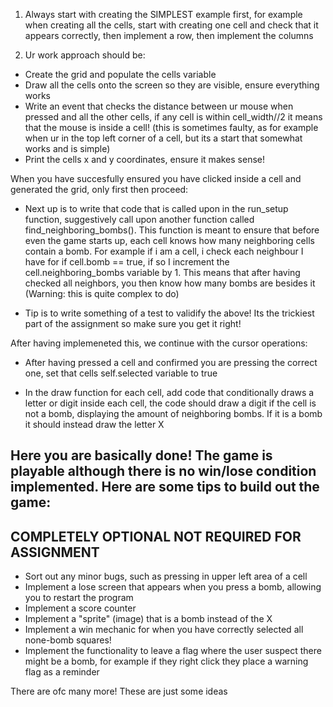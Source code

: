 1. Always start with creating the SIMPLEST example first, for example when creating all the cells, start with creating one cell and check that it appears correctly, then implement a row, then implement the columns

2. Ur work approach should be:

- Create the grid and populate the cells variable
- Draw all the cells onto the screen so they are visible, ensure everything works
- Write an event that checks the distance between ur mouse when pressed and all the other cells, if any cell is within cell_width//2 it means that the mouse is inside a cell! (this is sometimes faulty, as for example when ur in the top left corner of a cell, but its a start that somewhat works and is simple)
- Print the cells x and y coordinates, ensure it makes sense!

When you have succesfully ensured you have clicked inside a cell and generated the grid, only first then proceed:

- Next up is to write that code that is called upon in the run_setup function, suggestively call upon another function called find_neighboring_bombs(). This function is meant to ensure that before even the game starts up, each cell knows how many neighboring cells contain a bomb. For example if i am a cell, i check each neighbour I have for if cell.bomb == true, if so I increment the cell.neighboring_bombs variable by 1. This means that after having checked all neighbors, you then know how many bombs are besides it (Warning: this is quite complex to do)

- Tip is to write something of a test to validify the above! Its the trickiest part of the assignment so make sure you get it right!

After having implemeneted this, we continue with the cursor operations:

- After having pressed a cell and confirmed you are pressing the correct one, set that cells self.selected variable to true

- In the draw function for each cell, add code that conditionally draws a letter or digit inside each cell, the code should draw a digit if the cell is not a bomb, displaying the amount of neighboring bombs. If it is a bomb it should instead draw the letter X

## Here you are basically done! The game is playable although there is no win/lose condition implemented. Here are some tips to build out the game:

## COMPLETELY OPTIONAL NOT REQUIRED FOR ASSIGNMENT
- Sort out any minor bugs, such as pressing in upper left area of a cell
- Implement a lose screen that appears when you press a bomb, allowing you to restart the program
- Implement a score counter
- Implement a "sprite" (image) that is a bomb instead of the X
- Implement a win mechanic for when you have correctly selected all none-bomb squares!
- Implement the functionality to leave a flag where the user suspect there might be a bomb, for example if they right click they place a warning flag as a reminder

There are ofc many more! These are just some ideas
